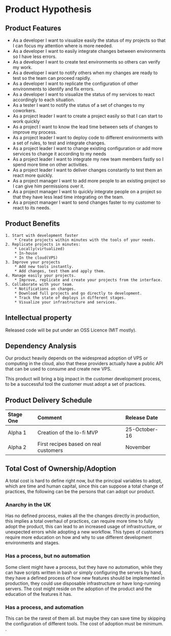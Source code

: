 # Product Hypothesis

## Product Features

- As a developer I want to visualize easily the status of my projects so that 
    I can focus my attention where is more needed.
- As a developer I want to easily integrate changes between environments so I have less errors.
- As a developer I want to create test environments so others can verify my work.
- As a developer I want to notify others when my changes are ready to test so the team can proceed rapidly.
- As a developer I want to replicate the configuration of other environments to identify and fix errors.
- As a developer I want to visualize the status of my services to react accordingly to each situation.
- As a tester I want to notify the status of a set of changes to my coworkers.
- As a project leader I want to create a project easily so that I can start to work quickly
- As a project I want to know the lead time between sets of changes to improve my process.
- As a project leader I want to deploy code to different environments with a set of rules, to test and
  integrate changes.
- As a project leader I want to change existing configuration or add more services to change it 
  according to my needs
- As a project leader I want to integrate my new team members fastly so I spend more time on other activities. 
- As a project leader I want to deliver changes constantly to test them an react more quickly.
- As a project manager I want to add more people to an existing project so I can give him permissions over it.
- As a project manager I want to quickly integrate people on a project so that they have less lead time integrating on the team.
- As a project manager I want to send changes faster to my customer to react to its needs.

## Product Benefits

    1. Start with development faster
        * Create projects within minutes with the tools of your needs.
    2. Replicate projects in minutes:
        * Locally(virtualized)
        * In-house
        * In the cloud(VPS)
    3. Improve your projects
        * Add new tools instantly.
        * Add changes, test them and apply them.
    4. Manage easily your projects.
        * Improve, replicate and create your projects from the interface.
    5. Collaborate with your team.
        * Notifications on changes.
        * Download full projects and go directly to development.
        * Track the state of deploys in different stages.
        * Visualize your infrastructure and services. 

## Intellectual property

Released code will be put under an OSS Licence (MIT mostly).

## Dependency Analysis

Our product heavily depends on the widespread adoption of VPS or computing in the cloud, also that these providers actually have a public API that can be used to consume and create new VPS.

This product will bring a big impact in the customer development process, to be a successful tool the customer must adopt a set of practices.

## Product Delivery Schedule

| Stage One       | Comment                                    | Release Date  |
| :-------------- | :----------------------------------------- | :-------------|
| Alpha 1         | Creation of the lo-fi MVP                  | 25-October-16 |
| Alpha 2         | First recipes based on real customers      | November      |


## Total Cost of Ownership/Adoption

A total cost is hard to define right now, but the principal variables to adopt, which are time and human capital, since this can suppose a total change of practices, the following can be the persons that can adopt our product.

### Anarchy in the UK

Has no defined process, makes all the the changes directly in production, this implies a total overhaul of practices, can require more time to fully adopt the product, this can lead to an increased usage of infrastructure, or unexpected errors while adopting a new workflow. This types of customers require more education on how and why to use different development environments and stages.

### Has a process, but no automation

Some client might have a process, but they have no automation, while they can have scripts written in bash or simply configuring the servers by hand, they have a defined process of how new features should be implemented in production, they could use disposable infrastructure or have long-running servers. The cost might reside on the adoption of the product and the education of the features it has.

### Has a process, and automation

This can be the rarest of them all. but maybe they can save time by skipping the configuration of different tools. The cost of adoption must be minimum. .
